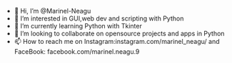 - 👋 Hi, I’m @Marinel-Neagu
- 👀 I’m interested in GUI,web dev and scripting with Python
- 🌱 I’m currently learning Python with Tkinter
- 💞️ I’m looking to collaborate on opensource projects and apps in Python
- 📫 How to reach me on Instagram:instagram.com/marinel_neagu/ and FaceBook: facebook.com/marinel.neagu.9

